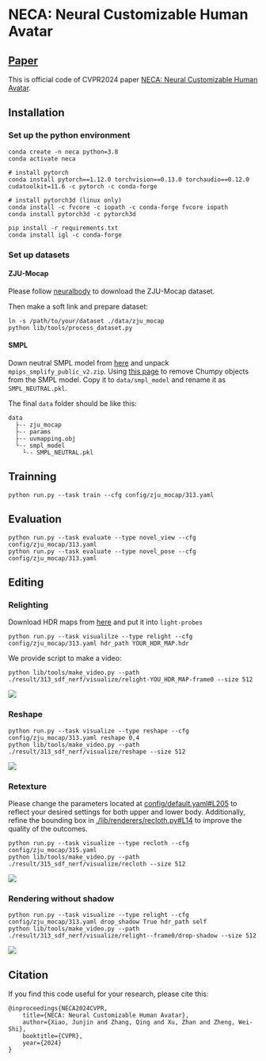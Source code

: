 # NECA: Neural Customizable Human Avatar
## [Paper](https://arxiv.org/abs/2403.10335)
This is official code of CVPR2024 paper [NECA: Neural Customizable Human Avatar](https://arxiv.org/abs/2403.10335).

## Installation

### Set up the python environment

```commandline
conda create -n neca python=3.8
conda activate neca

# install pytorch
conda install pytorch==1.12.0 torchvision==0.13.0 torchaudio==0.12.0 cudatoolkit=11.6 -c pytorch -c conda-forge

# install pytorch3d (linux only)
conda install -c fvcore -c iopath -c conda-forge fvcore iopath
conda install pytorch3d -c pytorch3d

pip install -r requirements.txt
conda install igl -c conda-forge
```

### Set up datasets
#### ZJU-Mocap
Please follow [neuralbody](https://github.com/zju3dv/neuralbody) to download the ZJU-Mocap dataset.

Then make a soft link and prepare dataset:
```commandline
ln -s /path/to/your/dataset ./data/zju_mocap
python lib/tools/process_dataset.py
```

#### SMPL
Down neutral SMPL model from [here](https://smplify.is.tue.mpg.de/) and unpack ```mpips_smplify_public_v2.zip```. 
Using [this page](https://github.com/vchoutas/smplx/tree/main/tools) to remove Chumpy objects from the SMPL model.
Copy it to ```data/smpl_model``` and rename it as ```SMPL_NEUTRAL.pkl```.

The final ```data``` folder should be like this:
```
data
  ├-- zju_mocap
  ├-- params
  ├-- uvmapping.obj
  └-- smpl_model
    └-- SMPL_NEUTRAL.pkl
```

## Trainning
```commandline
python run.py --task train --cfg config/zju_mocap/313.yaml
```

## Evaluation
```commandline
python run.py --task evaluate --type novel_view --cfg config/zju_mocap/313.yaml
python run.py --task evaluate --type novel_pose --cfg config/zju_mocap/313.yaml
```

## Editing
### Relighting
Download HDR maps from [here](https://polyhaven.com/hdris) and put it into ```light-probes```
```commandline
python run.py --task visualilze --type relight --cfg config/zju_mocap/313.yaml hdr_path YOUR_HDR_MAP.hdr
```
We provide script to make a video:
```commandline
python lib/tools/make_video.py --path ./result/313_sdf_nerf/visualize/relight-YOU_HDR_MAP-frame0 --size 512
```
![](./assets/relighting.gif)
### Reshape
```commandline
python run.py --task visualize --type reshape --cfg config/zju_mocap/313.yaml reshape 0,4
python lib/tools/make_video.py --path ./result/313_sdf_nerf/visualize/reshape --size 512
```
![](./assets/reshape.gif)
### Retexture
Please change the parameters located at [config/default.yaml#L205](config/default.yaml#L205) to reflect your desired settings for both upper and lower body.
Additionally, refine the bounding box in [./lib/renderers/recloth.py#L14](./lib/renderers/recloth.py#L14) to improve the quality of the outcomes.
```commandline
python run.py --task visualize --type recloth --cfg config/zju_mocap/315.yaml
python lib/tools/make_video.py --path ./result/315_sdf_nerf/visualize/recloth --size 512
```
![](assets/recloth.gif)

### Rendering without shadow
```commandline
python run.py --task visualize --type relight --cfg config/zju_mocap/313.yaml drop_shadow True hdr_path self
python lib/tools/make_video.py --path ./result/313_sdf_nerf/visualize/relight--frame0/drop-shadow --size 512
```
![](assets/reshadow.gif)
## Citation
If you find this code useful for your research, please cite this:
```
@inproceedings{NECA2024CVPR,
    title={NECA: Neural Customizable Human Avatar},
    author={Xiao, Junjin and Zhang, Qing and Xu, Zhan and Zheng, Wei-Shi},
    booktitle={CVPR},
    year={2024}
}
```